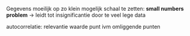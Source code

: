 Gegevens moeilijk op zo klein mogelijk schaal te zetten: **small numbers problem**
-> leidt tot insignificantie door te veel lege data

autocorrelatie: relevantie waarde punt ivm omliggende punten
